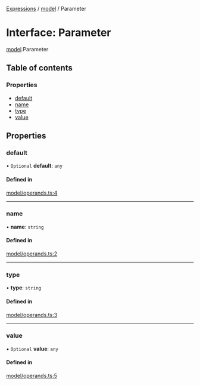 [Expressions](../README.md) / [model](../modules/model.md) / Parameter

# Interface: Parameter

[model](../modules/model.md).Parameter

## Table of contents

### Properties

- [default](model.Parameter.md#default)
- [name](model.Parameter.md#name)
- [type](model.Parameter.md#type)
- [value](model.Parameter.md#value)

## Properties

### default

• `Optional` **default**: `any`

#### Defined in

[model/operands.ts:4](https://github.com/FlavioLionelRita/js-expressions/blob/3161ac6/src/lib/model/operands.ts#L4)

___

### name

• **name**: `string`

#### Defined in

[model/operands.ts:2](https://github.com/FlavioLionelRita/js-expressions/blob/3161ac6/src/lib/model/operands.ts#L2)

___

### type

• **type**: `string`

#### Defined in

[model/operands.ts:3](https://github.com/FlavioLionelRita/js-expressions/blob/3161ac6/src/lib/model/operands.ts#L3)

___

### value

• `Optional` **value**: `any`

#### Defined in

[model/operands.ts:5](https://github.com/FlavioLionelRita/js-expressions/blob/3161ac6/src/lib/model/operands.ts#L5)
